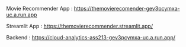 Movie Recommender App : https://themovierecomender-gev3pcymxa-uc.a.run.app

Streamlit App : https://themovierecommender.streamlit.app/

Backend  : https://cloud-analytics-ass213-gev3pcymxa-uc.a.run.app/
